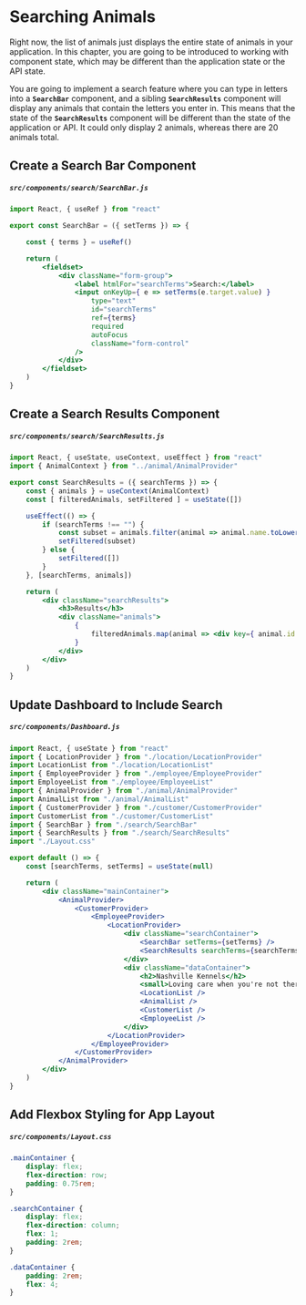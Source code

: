 # Searching Animals

Right now, the list of animals just displays the entire state of animals in your application. In this chapter, you are going to be introduced to working with component state, which may be different than the application state or the API state.

You are going to implement a search feature where you can type in letters into a **`SearchBar`** component, and a sibling **`SearchResults`** component will display any animals that contain the letters you enter in. This means that the state of the **`SearchResults`** component will be different than the state of the application or API. It could only display 2 animals, whereas there are 20 animals total.

## Create a Search Bar Component

##### **`src/components/search/SearchBar.js`**

```jsx
import React, { useRef } from "react"

export const SearchBar = ({ setTerms }) => {

    const { terms } = useRef()

    return (
        <fieldset>
            <div className="form-group">
                <label htmlFor="searchTerms">Search:</label>
                <input onKeyUp={ e => setTerms(e.target.value) }
                    type="text"
                    id="searchTerms"
                    ref={terms}
                    required
                    autoFocus
                    className="form-control"
                />
            </div>
        </fieldset>
    )
}
```

## Create a Search Results Component

##### **`src/components/search/SearchResults.js`**

```jsx
import React, { useState, useContext, useEffect } from "react"
import { AnimalContext } from "../animal/AnimalProvider"

export const SearchResults = ({ searchTerms }) => {
    const { animals } = useContext(AnimalContext)
    const [ filteredAnimals, setFiltered ] = useState([])

    useEffect(() => {
        if (searchTerms !== "") {
            const subset = animals.filter(animal => animal.name.toLowerCase().includes(searchTerms))
            setFiltered(subset)
        } else {
            setFiltered([])
        }
    }, [searchTerms, animals])

    return (
        <div className="searchResults">
            <h3>Results</h3>
            <div className="animals">
                {
                    filteredAnimals.map(animal => <div key={ animal.id }>{ animal.name }</div>)
                }
            </div>
        </div>
    )
}
```


## Update Dashboard to Include Search

##### **`src/components/Dashboard.js`**

```jsx
import React, { useState } from "react"
import { LocationProvider } from "./location/LocationProvider"
import LocationList from "./location/LocationList"
import { EmployeeProvider } from "./employee/EmployeeProvider"
import EmployeeList from "./employee/EmployeeList"
import { AnimalProvider } from "./animal/AnimalProvider"
import AnimalList from "./animal/AnimalList"
import { CustomerProvider } from "./customer/CustomerProvider"
import CustomerList from "./customer/CustomerList"
import { SearchBar } from "./search/SearchBar"
import { SearchResults } from "./search/SearchResults"
import "./Layout.css"

export default () => {
    const [searchTerms, setTerms] = useState(null)

    return (
        <div className="mainContainer">
            <AnimalProvider>
                <CustomerProvider>
                    <EmployeeProvider>
                        <LocationProvider>
                            <div className="searchContainer">
                                <SearchBar setTerms={setTerms} />
                                <SearchResults searchTerms={searchTerms} />
                            </div>
                            <div className="dataContainer">
                                <h2>Nashville Kennels</h2>
                                <small>Loving care when you're not there.</small>
                                <LocationList />
                                <AnimalList />
                                <CustomerList />
                                <EmployeeList />
                            </div>
                        </LocationProvider>
                    </EmployeeProvider>
                </CustomerProvider>
            </AnimalProvider>
        </div>
    )
}
```

## Add Flexbox Styling for App Layout

##### **`src/components/Layout.css`**

```css
.mainContainer {
    display: flex;
    flex-direction: row;
    padding: 0.75rem;
}

.searchContainer {
    display: flex;
    flex-direction: column;
    flex: 1;
    padding: 2rem;
}

.dataContainer {
    padding: 2rem;
    flex: 4;
}
```
